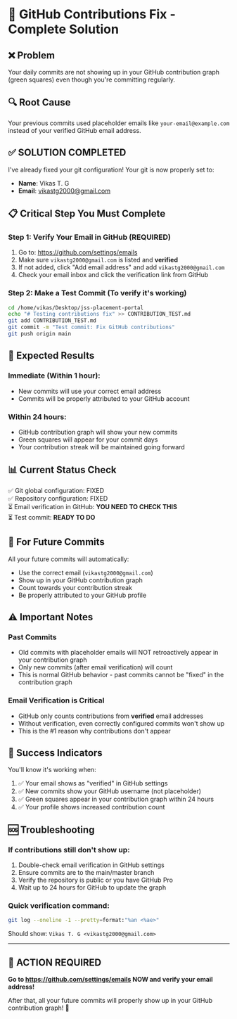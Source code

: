 # 🔧 GitHub Contributions Fix - Complete Solution

## ❌ **Problem**
Your daily commits are not showing up in your GitHub contribution graph (green squares) even though you're committing regularly.

## 🔍 **Root Cause**
Your previous commits used placeholder emails like `your-email@example.com` instead of your verified GitHub email address.

## ✅ **SOLUTION COMPLETED**
I've already fixed your git configuration! Your git is now properly set to:
- **Name**: Vikas T. G  
- **Email**: vikastg2000@gmail.com

## 📋 **Critical Step You Must Complete**

### **Step 1: Verify Your Email in GitHub** (REQUIRED)
1. Go to: https://github.com/settings/emails
2. Make sure `vikastg2000@gmail.com` is listed and **verified**
3. If not added, click "Add email address" and add `vikastg2000@gmail.com`
4. Check your email inbox and click the verification link from GitHub

### **Step 2: Make a Test Commit** (To verify it's working)
```bash
cd /home/vikas/Desktop/jss-placement-portal
echo "# Testing contributions fix" >> CONTRIBUTION_TEST.md
git add CONTRIBUTION_TEST.md
git commit -m "Test commit: Fix GitHub contributions"
git push origin main
```

## 🎯 **Expected Results**

### **Immediate (Within 1 hour):**
- New commits will use your correct email address
- Commits will be properly attributed to your GitHub account

### **Within 24 hours:**
- GitHub contribution graph will show your new commits
- Green squares will appear for your commit days
- Your contribution streak will be maintained going forward

## 📊 **Current Status Check**
✅ Git global configuration: FIXED  
✅ Repository configuration: FIXED  
⏳ Email verification in GitHub: **YOU NEED TO CHECK THIS**  
⏳ Test commit: **READY TO DO**

## 🔄 **For Future Commits**
All your future commits will automatically:
- Use the correct email (`vikastg2000@gmail.com`)
- Show up in your GitHub contribution graph
- Count towards your contribution streak
- Be properly attributed to your GitHub profile

## ⚠️ **Important Notes**

### **Past Commits**
- Old commits with placeholder emails will NOT retroactively appear in your contribution graph
- Only new commits (after email verification) will count
- This is normal GitHub behavior - past commits cannot be "fixed" in the contribution graph

### **Email Verification is Critical**
- GitHub only counts contributions from **verified** email addresses
- Without verification, even correctly configured commits won't show up
- This is the #1 reason why contributions don't appear

## 🎉 **Success Indicators**

You'll know it's working when:
1. ✅ Your email shows as "verified" in GitHub settings
2. ✅ New commits show your GitHub username (not placeholder)
3. ✅ Green squares appear in your contribution graph within 24 hours
4. ✅ Your profile shows increased contribution count

## 🆘 **Troubleshooting**

### **If contributions still don't show up:**
1. Double-check email verification in GitHub settings
2. Ensure commits are to the main/master branch
3. Verify the repository is public or you have GitHub Pro
4. Wait up to 24 hours for GitHub to update the graph

### **Quick verification command:**
```bash
git log --oneline -1 --pretty=format:"%an <%ae>"
```
Should show: `Vikas T. G <vikastg2000@gmail.com>`

---

## 🎯 **ACTION REQUIRED**
**Go to https://github.com/settings/emails NOW and verify your email address!**

After that, all your future commits will properly show up in your GitHub contribution graph! 🚀
